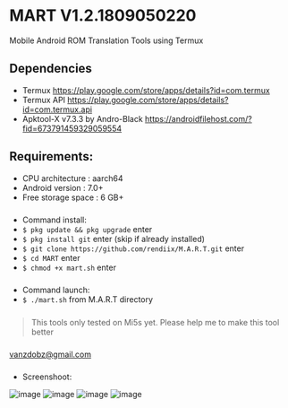 # MART V1.2.1809050220
Mobile Android ROM Translation Tools using Termux
## Dependencies
- Termux https://play.google.com/store/apps/details?id=com.termux
- Termux API https://play.google.com/store/apps/details?id=com.termux.api
- Apktool-X v7.3.3 by Andro-Black https://androidfilehost.com/?fid=673791459329059554
## Requirements:
- CPU architecture    : aarch64
- Android version     : 7.0+
- Free storage space  : 6 GB+
#####
- Command install:
- `$ pkg update && pkg upgrade` enter 
- `$ pkg install git` enter (skip if already installed)
- `$ git clone https://github.com/rendiix/M.A.R.T.git` enter
- `$ cd MART` enter
- `$ chmod +x mart.sh` enter
#####
- Command launch:
- `$ ./mart.sh` from M.A.R.T directory
#####
> This tools only tested on Mi5s yet.
> Please help me to make this tool better
##### 
vanzdobz@gmail.com
#####
- Screenshoot:

![image](https://raw.githubusercontent.com/rendiix/rendiix.github.io/master/screensoot/mart1.png)
![image](https://raw.githubusercontent.com/rendiix/rendiix.github.io/master/screensoot/mart2.png)
![image](https://raw.githubusercontent.com/rendiix/rendiix.github.io/master/screensoot/mart3.png)
![image](https://raw.githubusercontent.com/rendiix/rendiix.github.io/master/screensoot/mart4.png)


